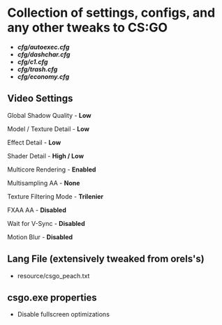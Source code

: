 # Collection of settings, configs, and any other tweaks to CS:GO

- ***cfg/autoexec.cfg***
- ***cfg/dashchar.cfg***
- ***cfg/c1.cfg***
- ***cfg/trash.cfg***
- ***cfg/economy.cfg***

##   Video Settings

Global Shadow Quality - **Low**

Model / Texture Detail - **Low**

Effect Detail - **Low**

Shader Detail - **High / Low**

Multicore Rendering - **Enabled**

Multisampling AA - **None**

Texture Filtering Mode - **Trilenier**

FXAA AA - **Disabled**

Wait for V-Sync - **Disabled**

Motion Blur - **Disabled**

## Lang File (extensively tweaked from orels's)

- resource/csgo_peach.txt


## csgo.exe properties

+ Disable fullscreen optimizations
